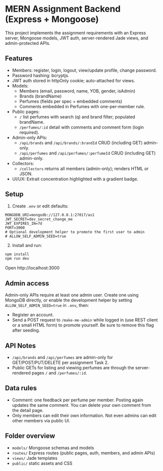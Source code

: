 # MERN Assignment Backend (Express + Mongoose)

This project implements the assignment requirements with an Express server, Mongoose models, JWT auth, server-rendered Jade views, and admin-protected APIs.

## Features

- Members: register, login, logout, view/update profile, change password.
- Password hashing: bcryptjs.
- JWT auth stored in httpOnly cookie; auto-attached for views.
- Models:
  - Members (email, password, name, YOB, gender, isAdmin)
  - Brands (brandName)
  - Perfumes (fields per spec + embedded comments)
  - Comments embedded in Perfumes with one-per-member rule.
- Public pages:
  - `/` list perfumes with search (q) and brand filter; populated brandName.
  - `/perfumes/:id` detail with comments and comment form (login required).
- Admin-only APIs:
  - `/api/brands` and `/api/brands/:brandId` CRUD (including GET) admin-only.
  - `/api/perfumes` and `/api/perfumes/:perfumeId` CRUD (including GET) admin-only.
- Collectors:
  - `/collectors` returns all members (admin-only); renders HTML or JSON.
- UI/UX: Extrait concentration highlighted with a gradient badge.

## Setup

1. Create `.env` or edit defaults:

```
MONGODB_URI=mongodb://127.0.0.1:27017/as1
JWT_SECRET=dev_secret_change_me
JWT_EXPIRES_IN=7d
PORT=3000
# Optional development helper to promote the first user to admin
# ALLOW_SELF_ADMIN_SEED=true
```

2. Install and run:

```powershell
npm install
npm run dev
```

Open http://localhost:3000

## Admin access

Admin-only APIs require at least one admin user. Create one using MongoDB directly, or enable the development helper by setting `ALLOW_SELF_ADMIN_SEED=true` in `.env`, then:

- Register an account.
- Send a POST request to `/make-me-admin` while logged in (use REST client or a small HTML form) to promote yourself. Be sure to remove this flag after seeding.

## API Notes

- `/api/brands` and `/api/perfumes` are admin-only for GET/POST/PUT/DELETE per assignment Task 2.
- Public GETs for listing and viewing perfumes are through the server-rendered pages `/` and `/perfumes/:id`.

## Data rules

- Comment: one feedback per perfume per member. Posting again updates the same comment. You can delete your own comment from the detail page.
- Only members can edit their own information. Not even admins can edit other members via public UI.

## Folder overview

- `models/` Mongoose schemas and models
- `routes/` Express routes (public pages, auth, members, and admin APIs)
- `views/` Jade templates
- `public/` static assets and CSS

